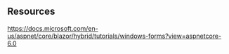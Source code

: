 ﻿

## Resources
https://docs.microsoft.com/en-us/aspnet/core/blazor/hybrid/tutorials/windows-forms?view=aspnetcore-6.0